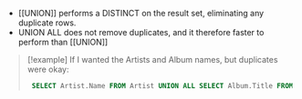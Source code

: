 - [[UNION]] performs a DISTINCT on the result set, eliminating any duplicate rows.
- UNION ALL does not remove duplicates, and it therefore faster to perform than [[UNION]]
>[!example]
> If I wanted the Artists and Album names, but duplicates were okay: 
> ```SQL
>  SELECT Artist.Name FROM Artist UNION ALL SELECT Album.Title FROM Album;
